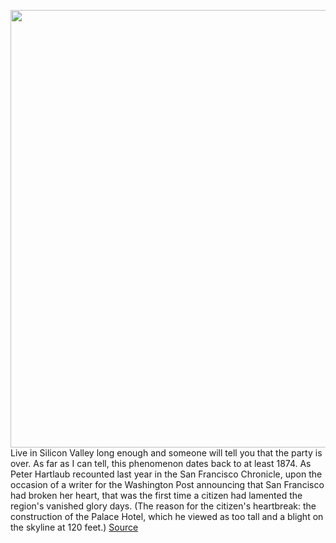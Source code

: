 <img src='https://cdn.vox-cdn.com/thumbor/iXfwKwyFBa-2Mzeh2TkBhjmLwPM=/0x0:2400x1600/1200x800/filters:focal(1008x608:1392x992)/cdn.vox-cdn.com/uploads/chorus_image/image/66801084/1224708050.jpg.0.jpg' width='700px' /><br/>
Live in Silicon Valley long enough and someone will tell you that the party is over. As far as I can tell, this phenomenon dates back to at least 1874. As Peter Hartlaub recounted last year in the San Francisco Chronicle, upon the occasion of a writer for the Washington Post announcing that San Francisco had broken her heart, that was the first time a citizen had lamented the region's vanished glory days. (The reason for the citizen's heartbreak: the construction of the Palace Hotel, which he viewed as too tall and a blight on the skyline at 120 feet.)
<a href='https://www.theverge.com/interface/2020/5/15/21258793/bay-area-exodus-silicon-valley-san-francisco-facebook-google-apple-twitter-housing'> Source <a/>
